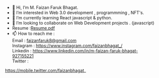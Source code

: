 - 👋 Hi, I’m M. Faizan Faruk Bhagat.
- 👀 I’m interested in Web 3.0 development , programmming , NFT's.
- 🌱 I’m currently learning React javascript & python.
- 💞️ I’m looking to collaborate on Web Development projects . (javascript)
- Resume :[Resume.pdf](https://github.com/faizanbhagat7/faizanbhagat7/files/8470298/Resume.pdf)
- 📫 How to reach me : <br/>  Email : faizanfaruk8@gmail.com <br/>  Instagram : https://www.instagram.com/faizanbhagat_/ <br/> Linkedin : https://www.linkedin.com/in/m-faizan-faruk-bhagat-927155221  <br/> Twitter :

https://mobile.twitter.com/faizanbhagat_
